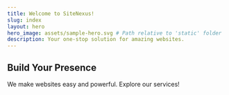 ```yaml
---
title: Welcome to SiteNexus!
slug: index
layout: hero
hero_image: assets/sample-hero.svg # Path relative to 'static' folder
description: Your one-stop solution for amazing websites.
---
```

## Build Your Presence
We make websites easy and powerful. Explore our services!